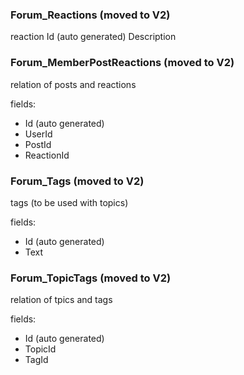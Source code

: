 
### Forum_Reactions (moved to V2)
reaction
Id (auto generated)
Description

### Forum_MemberPostReactions (moved to V2)

relation of posts and reactions

fields:

- Id (auto generated)
- UserId
- PostId
- ReactionId

### Forum_Tags (moved to V2)

tags (to be used with topics)

fields:

- Id (auto generated)
- Text

### Forum_TopicTags (moved to V2)

relation of tpics and tags

fields:
- Id (auto generated)
- TopicId
- TagId
